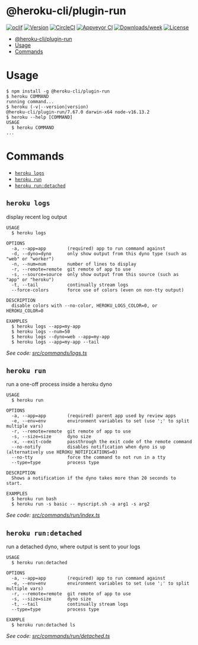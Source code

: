 # @heroku-cli/plugin-run

[![oclif](https://img.shields.io/badge/cli-oclif-brightgreen.svg)](https://oclif.io)
[![Version](https://img.shields.io/npm/v/@heroku-cli/plugin-run.svg)](https://npmjs.org/package/@heroku-cli/plugin-run)
[![CircleCI](https://circleci.com/gh/heroku/heroku-cli-plugin-run/tree/master.svg?style=shield)](https://circleci.com/gh/heroku/heroku-cli-plugin-run/tree/master)
[![Appveyor CI](https://ci.appveyor.com/api/projects/status/github/heroku/heroku-cli-plugin-run?branch=master&svg=true)](https://ci.appveyor.com/project/heroku/heroku-cli-plugin-run/branch/master)
[![Downloads/week](https://img.shields.io/npm/dw/@heroku-cli/plugin-run.svg)](https://npmjs.org/package/@heroku-cli/plugin-run)
[![License](https://img.shields.io/npm/l/@heroku-cli/plugin-run.svg)](https://github.com/heroku/heroku-cli-plugin-run/blob/master/package.json)

<!-- toc -->
* [@heroku-cli/plugin-run](#heroku-cliplugin-run)
* [Usage](#usage)
* [Commands](#commands)
<!-- tocstop -->

# Usage

<!-- usage -->
```sh-session
$ npm install -g @heroku-cli/plugin-run
$ heroku COMMAND
running command...
$ heroku (-v|--version|version)
@heroku-cli/plugin-run/7.67.0 darwin-x64 node-v16.13.2
$ heroku --help [COMMAND]
USAGE
  $ heroku COMMAND
...
```
<!-- usagestop -->

# Commands

<!-- commands -->
* [`heroku logs`](#heroku-logs)
* [`heroku run`](#heroku-run)
* [`heroku run:detached`](#heroku-rundetached)

## `heroku logs`

display recent log output

```
USAGE
  $ heroku logs

OPTIONS
  -a, --app=app        (required) app to run command against
  -d, --dyno=dyno      only show output from this dyno type (such as "web" or "worker")
  -n, --num=num        number of lines to display
  -r, --remote=remote  git remote of app to use
  -s, --source=source  only show output from this source (such as "app" or "heroku")
  -t, --tail           continually stream logs
  --force-colors       force use of colors (even on non-tty output)

DESCRIPTION
  disable colors with --no-color, HEROKU_LOGS_COLOR=0, or HEROKU_COLOR=0

EXAMPLES
  $ heroku logs --app=my-app
  $ heroku logs --num=50
  $ heroku logs --dyno=web --app=my-app
  $ heroku logs --app=my-app --tail
```

_See code: [src/commands/logs.ts](https://github.com/heroku/cli/blob/v7.67.0/src/commands/logs.ts)_

## `heroku run`

run a one-off process inside a heroku dyno

```
USAGE
  $ heroku run

OPTIONS
  -a, --app=app        (required) parent app used by review apps
  -e, --env=env        environment variables to set (use ';' to split multiple vars)
  -r, --remote=remote  git remote of app to use
  -s, --size=size      dyno size
  -x, --exit-code      passthrough the exit code of the remote command
  --no-notify          disables notification when dyno is up (alternatively use HEROKU_NOTIFICATIONS=0)
  --no-tty             force the command to not run in a tty
  --type=type          process type

DESCRIPTION
  Shows a notification if the dyno takes more than 20 seconds to start.

EXAMPLES
  $ heroku run bash
  $ heroku run -s basic -- myscript.sh -a arg1 -s arg2
```

_See code: [src/commands/run/index.ts](https://github.com/heroku/cli/blob/v7.67.0/src/commands/run/index.ts)_

## `heroku run:detached`

run a detached dyno, where output is sent to your logs

```
USAGE
  $ heroku run:detached

OPTIONS
  -a, --app=app        (required) app to run command against
  -e, --env=env        environment variables to set (use ';' to split multiple vars)
  -r, --remote=remote  git remote of app to use
  -s, --size=size      dyno size
  -t, --tail           continually stream logs
  --type=type          process type

EXAMPLE
  $ heroku run:detached ls
```

_See code: [src/commands/run/detached.ts](https://github.com/heroku/cli/blob/v7.67.0/src/commands/run/detached.ts)_
<!-- commandsstop -->

